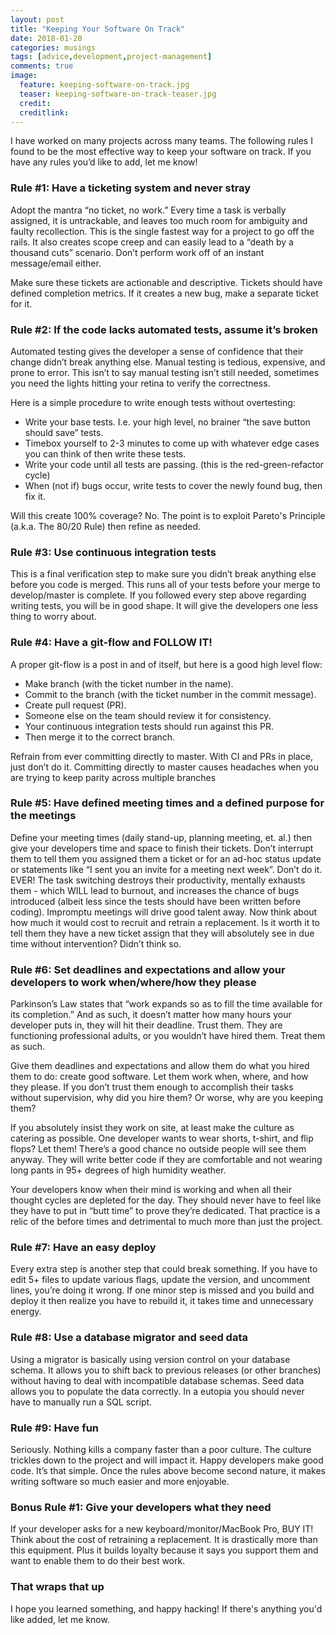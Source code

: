 ```yaml
---
layout: post
title: "Keeping Your Software On Track"
date: 2018-01-20
categories: musings
tags: [advice,development,project-management]
comments: true
image:
  feature: keeping-software-on-track.jpg
  teaser: keeping-software-on-track-teaser.jpg
  credit:
  creditlink:
---
```


I have worked on many projects across many teams. The following rules I found to be the most effective way to keep your software on track. If you have any rules you’d like to add, let me know!


### Rule #1: Have a ticketing system and never stray
Adopt the mantra “no ticket, no work.” Every time a task is verbally assigned, it is untrackable, and leaves too much room for ambiguity and faulty recollection. This is the single fastest way for a project to go off the rails. It also creates scope creep and can easily lead to a “death by a thousand cuts” scenario. Don’t perform work off of an instant message/email either.

Make sure these tickets are actionable and descriptive. Tickets should have defined completion metrics. If it creates a new bug, make a separate ticket for it.


### Rule #2: If the code lacks automated tests, assume it’s broken
Automated testing gives the developer a sense of confidence that their change didn’t break anything else. Manual testing is tedious, expensive, and prone to error. This isn’t to say manual testing isn’t still needed, sometimes you need the lights hitting your retina to verify the correctness.

Here is a simple procedure to write enough tests without overtesting:
* Write your base tests. I.e. your high level, no brainer “the save button should save” tests.
* Timebox yourself to 2-3 minutes to come up with whatever edge cases you can think of then write these tests.
* Write your code until all tests are passing. (this is the red-green-refactor cycle)
* When (not if) bugs occur, write tests to cover the newly found bug, then fix it.

Will this create 100% coverage? No. The point is to exploit Pareto's Principle (a.k.a. The 80/20 Rule) then refine as needed.


### Rule #3: Use continuous integration tests
This is a final verification step to make sure you didn’t break anything else before you code is merged. This runs all of your tests before your merge to develop/master is complete. If you followed every step above regarding writing tests, you will be in good shape. It will give the developers one less thing to worry about.


### Rule #4: Have a git-flow and FOLLOW IT!
A proper git-flow is a post in and of itself, but here is a good high level flow:

* Make branch (with the ticket number in the name).
* Commit to the branch (with the ticket number in the commit message).
* Create pull request (PR).
* Someone else on the team should review it for consistency.
* Your continuous integration tests should run against this PR.
* Then merge it to the correct branch.

Refrain from ever committing directly to master. With CI and PRs in place, just don’t do it. Committing directly to master causes headaches when you are trying to keep parity across multiple branches


### Rule #5: Have defined meeting times and a defined purpose for the meetings
Define your meeting times (daily stand-up, planning meeting, et. al.) then give your developers time and space to finish their tickets. Don’t interrupt them to tell them you assigned them a ticket or for an ad-hoc status update or statements like “I sent you an invite for a meeting next week”. Don’t do it. EVER! The task switching destroys their productivity, mentally exhausts them - which WILL lead to burnout, and increases the chance of bugs introduced (albeit less since the tests should have been written before coding). Impromptu meetings will drive good talent away. Now think about how much it would cost to recruit and retrain a replacement. Is it worth it to tell them they have a new ticket assign that they will absolutely see in due time without intervention? Didn’t think so.


### Rule #6: Set deadlines and expectations and allow your developers to work when/where/how they please

Parkinson’s Law states that “work expands so as to fill the time available for its completion.” And as such, it doesn’t matter how many hours your developer puts in, they will hit their deadline. Trust them. They are functioning professional adults, or you wouldn’t have hired them. Treat them as such.

Give them deadlines and expectations and allow them do what you hired them to do: create good software. Let them work when, where, and how they please. If you don’t trust them enough to accomplish their tasks without supervision, why did you hire them? Or worse, why are you keeping them?

If you absolutely insist they work on site, at least make the culture as catering as possible. One developer wants to wear shorts, t-shirt, and flip flops? Let them! There’s a good chance no outside people will see them anyway. They will write better code if they are comfortable and not wearing long pants in 95+ degrees of high humidity weather.

Your developers know when their mind is working and when all their thought cycles are depleted for the day. They should never have to feel like they have to put in “butt time” to prove they’re dedicated. That practice is a relic of the before times and detrimental to much more than just the project.


### Rule #7: Have an easy deploy
Every extra step is another step that could break something. If you have to edit 5+ files to update various flags, update the version, and uncomment lines, you’re doing it wrong. If one minor step is missed and you build and deploy it then realize you have to rebuild it, it takes time and unnecessary energy.


### Rule #8: Use a database migrator and seed data
Using a migrator is basically using version control on your database schema. It allows you to shift back to previous releases (or other branches) without having to deal with incompatible database schemas. Seed data allows you to populate the data correctly. In a eutopia you should never have to manually run a SQL script.


### Rule #9: Have fun
Seriously. Nothing kills a company faster than a poor culture. The culture trickles down to the project and will impact it. Happy developers make good code. It’s that simple. Once the rules above become second nature, it makes writing software so much easier and more enjoyable.


### Bonus Rule #1: Give your developers what they need

If your developer asks for a new keyboard/monitor/MacBook Pro, BUY IT! Think about the cost of retraining a replacement. It is drastically more than this equipment. Plus it builds loyalty because it says you support them and want to enable them to do their best work.


### That wraps that up
I hope you learned something, and happy hacking! If there's anything you'd like added, let me know.
